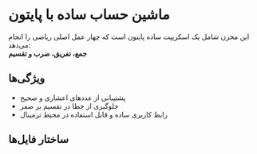 # ماشین حساب ساده با پایتون

این مخزن شامل یک اسکریپت ساده پایتون است که چهار عمل اصلی ریاضی را انجام می‌دهد:  
**جمع، تفریق، ضرب و تقسیم**

## ویژگی‌ها

- پشتیبانی از عددهای اعشاری و صحیح
- جلوگیری از خطا در تقسیم بر صفر
- رابط کاربری ساده و قابل استفاده در محیط ترمینال

## ساختار فایل‌ها

